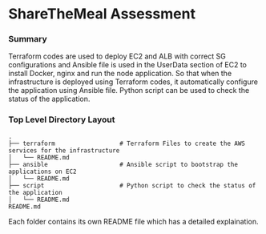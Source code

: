 # ShareTheMeal Assessment

### Summary

Terraform codes are used to deploy EC2 and ALB with correct SG configurations and Ansible file is used in the UserData section of EC2 to install Docker, nginx and run the node application. So that when the infrastructure is deployed using Terraform codes, it automatically configure the application using Ansible file. Python script can be used to check the status of the application.

### Top Level Directory Layout
    .
    ├── terraform                  # Terraform Files to create the AWS services for the infrastructure
    │   └── README.md
    ├── ansible                    # Ansible script to bootstrap the applications on EC2
    │   └── README.md 
    ├── script                     # Python script to check the status of the application
    │   └── README.md
    README.md
    
Each folder contains its own README file which has a detailed explaination.
